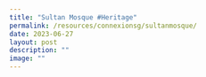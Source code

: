 ```yaml
---
title: "Sultan Mosque #Heritage"
permalink: /resources/connexionsg/sultanmosque/
date: 2023-06-27
layout: post
description: ""
image: ""
---
```

